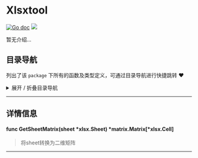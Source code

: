 # Xlsxtool

[![Go doc](https://img.shields.io/badge/go.dev-reference-brightgreen?logo=go&logoColor=white&style=flat)](https://pkg.go.dev/github.com/kercylan98/minotaur)
![](https://img.shields.io/badge/Email-kercylan@gmail.com-green.svg?style=flat)

暂无介绍...


## 目录导航
列出了该 `package` 下所有的函数及类型定义，可通过目录导航进行快捷跳转 ❤️
<details>
<summary>展开 / 折叠目录导航</summary>


> 包级函数定义

|函数名称|描述
|:--|:--
|[GetSheetMatrix](#GetSheetMatrix)|将sheet转换为二维矩阵



</details>


***
## 详情信息
#### func GetSheetMatrix(sheet *xlsx.Sheet)  *matrix.Matrix[*xlsx.Cell]
<span id="GetSheetMatrix"></span>
> 将sheet转换为二维矩阵

***
